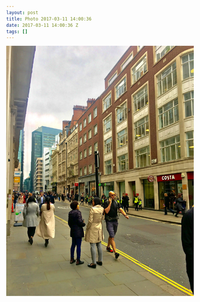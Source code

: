 ```yaml
---
layout: post
title: Photo 2017-03-11 14:00:36
date: 2017-03-11 14:00:36 Z
tags: []
---
```

![](/media/2017/03/158268667402.jpg)
